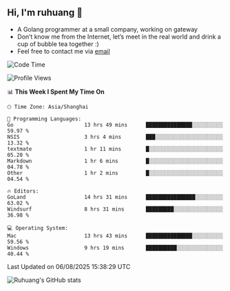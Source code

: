 ## Hi, I'm ruhuang 👋

- A Golang programmer at a small company, working on gateway
- Don’t know me from the Internet, let’s meet in the real world and drink a cup of bubble tea together :)
- Feel free to contact me via [email](mailto:ruhuang2001@gmail.com)
<!--START_SECTION:waka-->
![Code Time](http://img.shields.io/badge/Code%20Time-741%20hrs%2018%20mins-blue)

![Profile Views](http://img.shields.io/badge/Profile%20Views-0-blue)

📊 **This Week I Spent My Time On** 

```text
🕑︎ Time Zone: Asia/Shanghai

💬 Programming Languages: 
Go                       13 hrs 49 mins      ███████████████░░░░░░░░░░   59.97 % 
NSIS                     3 hrs 4 mins        ███░░░░░░░░░░░░░░░░░░░░░░   13.32 % 
textmate                 1 hr 11 mins        █░░░░░░░░░░░░░░░░░░░░░░░░   05.20 % 
Markdown                 1 hr 6 mins         █░░░░░░░░░░░░░░░░░░░░░░░░   04.78 % 
Other                    1 hr 2 mins         █░░░░░░░░░░░░░░░░░░░░░░░░   04.54 % 

🔥 Editors: 
GoLand                   14 hrs 31 mins      ████████████████░░░░░░░░░   63.02 % 
Windsurf                 8 hrs 31 mins       █████████░░░░░░░░░░░░░░░░   36.98 % 

💻 Operating System: 
Mac                      13 hrs 43 mins      ███████████████░░░░░░░░░░   59.56 % 
Windows                  9 hrs 19 mins       ██████████░░░░░░░░░░░░░░░   40.44 % 
```


 Last Updated on 06/08/2025 15:38:29 UTC
<!--END_SECTION:waka-->

![Ruhuang's GitHub stats](https://github-readme-stats.vercel.app/api?username=ruhuang2001&count_private=true&hide_title=true&show_icons=true&theme=vue)

